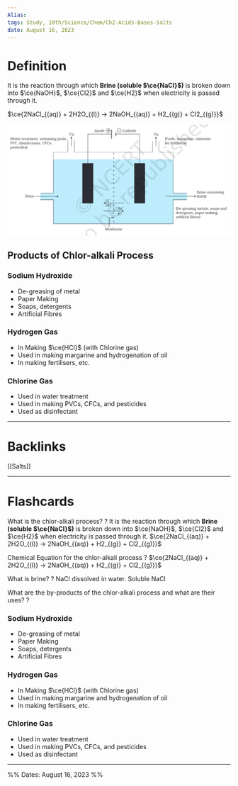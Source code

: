 ```yaml
---
Alias:
tags: Study, 10th/Science/Chem/Ch2-Acids-Bases-Salts
date: August 16, 2023
---
```

# Definition
It is the reaction through which **Brine (soluble $\ce{NaCl}$)** is broken down into $\ce{NaOH}$, $\ce{Cl2}$ and $\ce{H2}$ when electricity is passed through it.

$\ce{2NaCl_{(aq)} + 2H2O_{(l)} -> 2NaOH_{(aq)} + H2_{(g)} + Cl2_{(g)}}$

![Pasted image 20230816141942.png](assets/pasted-image-20230816141942-3c189b33339b643b3f14626e54e5bff2.png)
## Products of Chlor-alkali Process
### Sodium Hydroxide
- De-greasing of metal
- Paper Making
- Soaps, detergents
- Artificial Fibres
### Hydrogen Gas
- In Making $\ce{HCl}$ (with Chlorine gas)
- Used in making margarine and hydrogenation of oil
- In making fertilisers, etc.
### Chlorine Gas
- Used in water treatment
- Used in making PVCs, CFCs, and pesticides
- Used as disinfectant
 
---
# Backlinks
[[Salts]]

---
# Flashcards

What is the chlor-alkali process?
?
It is the reaction through which **Brine (soluble $\ce{NaCl}$)** is broken down into $\ce{NaOH}$, $\ce{Cl2}$ and $\ce{H2}$ when electricity is passed through it.
$\ce{2NaCl_{(aq)} + 2H2O_{(l)} -> 2NaOH_{(aq)} + H2_{(g)} + Cl2_{(g)}}$
<!--SR:!2024-04-05,158,260-->

Chemical Equation for the chlor-alkali process
?
$\ce{2NaCl_{(aq)} + 2H2O_{(l)} -> 2NaOH_{(aq)} + H2_{(g)} + Cl2_{(g)}}$
<!--SR:!2025-01-17,354,260-->

What is brine?
?
NaCl dissolved in water. Soluble NaCl
<!--SR:!2024-05-27,203,280-->

What are the by-products of the chlor-alkali process and what are their uses?
?
### Sodium Hydroxide
- De-greasing of metal
- Paper Making
- Soaps, detergents
- Artificial Fibres
### Hydrogen Gas
- In Making $\ce{HCl}$ (with Chlorine gas)
- Used in making margarine and hydrogenation of oil
- In making fertilisers, etc.
### Chlorine Gas
- Used in water treatment
- Used in making PVCs, CFCs, and pesticides
- Used as disinfectant
<!--SR:!2024-10-22,264,240-->

---

%%
Dates: August 16, 2023
%%